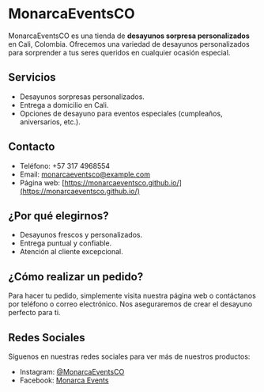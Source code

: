 # MonarcaEventsCO

MonarcaEventsCO es una tienda de **desayunos sorpresa personalizados** en Cali, Colombia. Ofrecemos una variedad de desayunos personalizados para sorprender a tus seres queridos en cualquier ocasión especial.

## Servicios

- Desayunos sorpresas personalizados.
- Entrega a domicilio en Cali.
- Opciones de desayuno para eventos especiales (cumpleaños, aniversarios, etc.).

## Contacto

- Teléfono: +57 317 4968554
- Email: monarcaeventsco@example.com
- Página web: [https://monarcaeventsco.github.io/](https://monarcaeventsco.github.io/)

## ¿Por qué elegirnos?

- Desayunos frescos y personalizados.
- Entrega puntual y confiable.
- Atención al cliente excepcional.

## ¿Cómo realizar un pedido?

Para hacer tu pedido, simplemente visita nuestra página web o contáctanos por teléfono o correo electrónico. Nos aseguraremos de crear el desayuno perfecto para ti.

## Redes Sociales

Síguenos en nuestras redes sociales para ver más de nuestros productos:
- Instagram: [@MonarcaEventsCO](https://instagram.com/monarcaeventsco)
- Facebook: [Monarca Events](https://facebook.com/monarcaeventsco)

